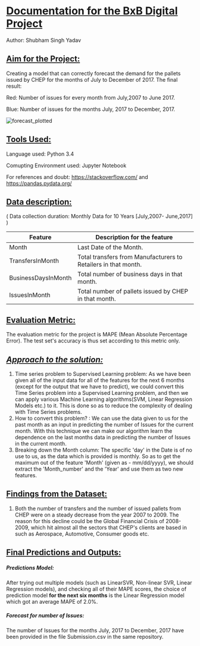 # <u>Documentation for the BxB Digital Project</u>

Author: Shubham Singh Yadav



## <u>Aim for the Project:</u>

Creating a model that can correctly forecast the demand for the pallets issued by CHEP for the months of July to December of 2017. 
The final result: 

Red: Number of issues for every month from July,2007 to June 2017. 

Blue: Number of issues for the months July, 2017 to December, 2017. 

![forecast_plotted](https://user-images.githubusercontent.com/15797312/37564914-6f07c9ea-2ac5-11e8-8ec1-2b80f4fba0d6.png)


## <u>Tools Used:</u>

Language used: Python 3.4

Comupting Environment used: Jupyter Notebook

For references and doubt: https://stackoverflow.com/ and https://pandas.pydata.org/

## <u>Data description:</u>

( Data collection duration: Monthly Data for 10 Years [July,2007- June,2017] )

| Feature             | Description for the feature                                  |
| ------------------- | ------------------------------------------------------------ |
| Month               | Last Date of the Month.                                      |
| TransfersInMonth    | Total transfers from Manufacturers to Retailers in that month. |
| BusinessDaysInMonth | Total number of business days in that month.                 |
| IssuesInMonth       | Total number of pallets issued by CHEP in that month.        |

## <u>Evaluation Metric:</u>

The evaluation metric for the project is MAPE (Mean Absolute Percentage Error). The test set's accuracy is thus set according to this metric only. 

## **<u>*Approach to the solution:*</u>**

1. Time series problem to Supervised Learning problem: 
   As we have been given all of the input data for all of the features for the next 6 months (except for the output that we have to predict), we could convert this Time Series problem into a Supervised Learning problem, and then we can apply various Machine Learning algorithms(SVM, Linear Regression Models etc.) to it. This is done so as to reduce the complexity of dealing with Time Series problems. 
2. How to convert this problem? :
   We can use the data given to us for the past month as an input in predicting the number of Issues for the current month. With this technique we can make our algorithm learn the dependence on the last months data in predicting the number of Issues in the current month. 
3. Breaking down the Month column: 
   The specific 'day' in the Date is of no use to us, as the data which is provided is monthly. So as to get the maximum out of the feature 'Month' (given as - mm/dd/yyyy), we should extract the 'Month_number' and the 'Year' and use them as two new features.

## <u>Findings from the Dataset:</u>

1. Both the number of transfers and the number of issued pallets from CHEP were on a steady decrease from the year 2007 to 2009. The reason for this decline could be the Global Financial Crisis of 2008-2009, which hit almost all the sectors that CHEP's clients are based in such as Aerospace, Automotive, Consumer goods etc.

## <u>Final Predictions and Outputs:</u>

##### Predictions Model:

After trying out multiple models (such as LinearSVR, Non-linear SVR, Linear Regression models), and checking all of their MAPE scores, the choice of prediction model **for the next six months** is the Linear Regression model which got an average MAPE of 2.0%. 

##### Forecast for number of Issues:

The number of Issues for the months July, 2017 to December, 2017 have been provided in the file Submission.csv in the same repository. 